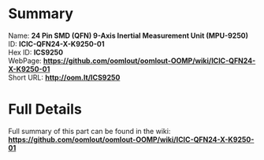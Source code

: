 
Summary
=================
  
Name: __24 Pin SMD (QFN) 9-Axis Inertial Measurement Unit (MPU-9250)__    
ID: __ICIC-QFN24-X-K9250-01__   
Hex ID: __ICS9250__   
WebPage: __https://github.com/oomlout/oomlout-OOMP/wiki/ICIC-QFN24-X-K9250-01__   
Short URL: __http://oom.lt/ICS9250__   

Full Details
==========================
Full summary of this part can be found in the wiki:   
__https://github.com/oomlout/oomlout-OOMP/wiki/ICIC-QFN24-X-K9250-01__    


